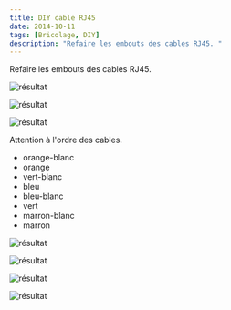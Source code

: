 ```yaml
---
title: DIY cable RJ45
date: 2014-10-11
tags: [Bricolage, DIY]
description: "Refaire les embouts des cables RJ45. "
---
```


Refaire les embouts des cables RJ45. 

![résultat](./IMG_20141011_194923.jpg)

![résultat](./IMG_20141011_194939.jpg)

![résultat](./IMG_20141011_195100.jpg)

Attention à l'ordre des cables. 

* orange-blanc
* orange
* vert-blanc
* bleu
* bleu-blanc
* vert
* marron-blanc
* marron



![résultat](./IMG_20141011_200453.jpg)

![résultat](./IMG_20141011_200912.jpg)

![résultat](./IMG_20141011_200920.jpg)

![résultat](./IMG_20141011_200926.jpg)